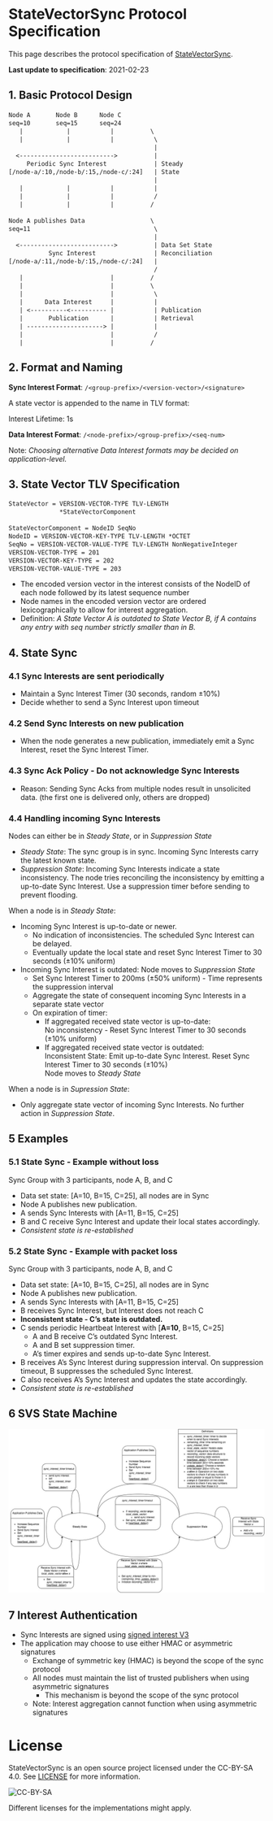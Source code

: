 # StateVectorSync Protocol Specification

This page describes the protocol specification of [StateVectorSync](README.md).

**Last update to specification**: 2021-02-23

## 1. Basic Protocol Design

```
Node A       Node B      Node C
seq=10       seq=15      seq=24
   |            |           |          \
   |            |           |           \
                                        |
  <-------------------------->          |
     Periodic Sync Interest             | Steady
[/node-a/:10,/node-b/:15,/node-c/:24]   | State
                                        |
   |            |           |           |
   |            |           |           /
   |            |           |          /

Node A publishes Data                  \
seq=11                                  \
                                        |
  <-------------------------->          | Data Set State
           Sync Interest                | Reconciliation
[/node-a/:11,/node-b/:15,/node-c/:24]   |
                                        /
   |                        |          /
   |                        |          \
   |                        |           \
   |      Data Interest     |           |
   | <----------<---------- |           | Publication
   |       Publication      |           | Retrieval
   | ---------------------> |           |
   |                        |           /
   |                        |          /

```

## 2. Format and Naming

**Sync Interest Format**: `/<group-prefix>/<version-vector>/<signature>`

A state vector is appended to the name in TLV format:

Interest Lifetime: 1s

**Data Interest Format**: `/<node-prefix>/<group-prefix>/<seq-num>`

Note: _Choosing alternative Data Interest formats may be decided on application-level._

## 3. State Vector TLV Specification

```
StateVector = VERSION-VECTOR-TYPE TLV-LENGTH
              *StateVectorComponent

StateVectorComponent = NodeID SeqNo
NodeID = VERSION-VECTOR-KEY-TYPE TLV-LENGTH *OCTET
SeqNo = VERSION-VECTOR-VALUE-TYPE TLV-LENGTH NonNegativeInteger
VERSION-VECTOR-TYPE = 201
VERSION-VECTOR-KEY-TYPE = 202
VERSION-VECTOR-VALUE-TYPE = 203
```

- The encoded version vector in the interest consists of the NodeID of each node followed by its latest sequence number
- Node names in the encoded version vector are ordered lexicographically to allow for interest aggregation.
- Definition: _A State Vector A is outdated to State Vector B, if A contains any entry with seq number strictly smaller than in B._

## 4. State Sync

### 4.1 Sync Interests are sent periodically

- Maintain a Sync Interest Timer (30 seconds, random ±10%)
- Decide whether to send a Sync Interest upon timeout

### 4.2 Send Sync Interests on new publication

- When the node generates a new publication, immediately emit a Sync Interest, reset the Sync Interest Timer.

### 4.3 Sync Ack Policy - Do not acknowledge Sync Interests
- Reason: Sending Sync Acks from multiple nodes result in unsolicited data. (the first one is delivered only, others are dropped)

### 4.4 Handling incoming Sync Interests

Nodes can either be in _Steady State_, or in _Suppression State_

- _Steady State_: The sync group is in sync. Incoming Sync Interests carry the latest known state.
- _Suppression State_: Incoming Sync Interests indicate a state inconsistency. The node tries reconciling the inconsistency by emitting a up-to-date Sync Interest. Use a suppression timer before sending to prevent flooding.

When a node is in _Steady State_:
- Incoming Sync Interest is up-to-date or newer.
  - No indication of inconsistencies. The scheduled Sync Interest can be delayed.
  - Eventually update the local state and reset Sync Interest Timer to 30 seconds (±10% uniform)
- Incoming Sync Interest is outdated: Node moves to _Suppression State_
  - Set Sync Interest Timer to 200ms (±50% uniform) - Time represents the suppression interval
  - Aggregate the state of consequent incoming Sync Interests in a separate state vector
  - On expiration of timer:
    - If aggregated received state vector is up-to-date:\
      No inconsistency - Reset Sync Interest Timer to 30 seconds (±10% uniform)
    - If aggregated received state vector is outdated:\
      Inconsistent State: Emit up-to-date Sync Interest. Reset Sync Interest Timer to 30 seconds (±10%)\
      Node moves to _Steady State_

When a node is in _Supression State_:
- Only aggregate state vector of incoming Sync Interests. No further action in _Suppression State_.

## 5 Examples

### 5.1 State Sync - Example without loss

Sync Group with 3 participants, node A, B, and C
- Data set state: [A=10, B=15, C=25], all nodes are in Sync
- Node A publishes new publication.
- A sends Sync Interests with [A=11, B=15, C=25]
- B and C receive Sync Interest and update their local states accordingly.
- _Consistent state is re-established_

### 5.2 State Sync - Example **with** packet loss

Sync Group with 3 participants, node A, B, and C

- Data set state: [A=10, B=15, C=25], all nodes are in Sync
- Node A publishes new publication.
- A sends Sync Interests with [A=11, B=15, C=25]
- B receives Sync Interest, but Interest does not reach C
- **Inconsistent state - C’s state is outdated.**
- C sends periodic Heartbeat Interest with [**A=10**, B=15, C=25]
  - A and B receive C’s outdated Sync Interest.
  - A and B set suppression timer.
  - A’s timer expires and sends up-to-date Sync Interest.
- B receives A’s Sync Interest during suppression interval. On suppression timeout, B suppresses the scheduled Sync Interest.
- C also receives A’s Sync Interest and updates the state accordingly.
- _Consistent state is re-established_

## 6 SVS State Machine

![SVS State Machine](./img/svs-state-machine.jpg)

## 7 Interest Authentication

- Sync Interests are signed using [signed interest V3](https://named-data.net/doc/NDN-packet-spec/0.3/signed-interest.html)
- The application may choose to use either HMAC or asymmetric signatures
  - Exchange of symmetric key (HMAC) is beyond the scope of the sync protocol
  - All nodes must maintain the list of trusted publishers when using asymmetric signatures
    - This mechanism is beyond the scope of the sync protocol
  - Note: Interest aggregation cannot function when using asymmetric signatures

# License
StateVectorSync is an open source project licensed under the CC-BY-SA 4.0. See [LICENSE](./LICENSE) for more information.

![CC-BY-SA](https://mirrors.creativecommons.org/presskit/buttons/88x31/svg/by-sa.svg)

Different licenses for the implementations might apply.
